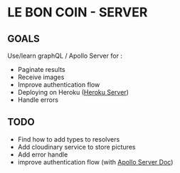 # LE BON COIN - SERVER

## GOALS

Use/learn graphQL / Apollo Server for :

- Paginate results
- Receive images
- Improve authentication flow
- Deploying on Heroku ([Heroku Server](https://lbc-ced-server.herokuapp.com))
- Handle errors

## TODO

- Find how to add types to resolvers
- Add cloudinary service to store pictures
- Add error handle
- improve authentication flow (with [Apollo Server Doc](https://www.apollographql.com/docs/apollo-server/security/authentication/))

